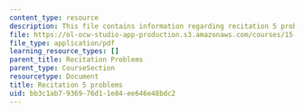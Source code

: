 ```yaml
---
content_type: resource
description: This file contains information regarding recitation 5 problems.
file: https://ol-ocw-studio-app-production.s3.amazonaws.com/courses/15-053-optimization-methods-in-management-science-spring-2013/bb3c1ab7936976d11e84ee646e48bdc2_MIT15_053S13_rec05.pdf
file_type: application/pdf
learning_resource_types: []
parent_title: Recitation Problems
parent_type: CourseSection
resourcetype: Document
title: Recitation 5 problems
uid: bb3c1ab7-9369-76d1-1e84-ee646e48bdc2
---
```

